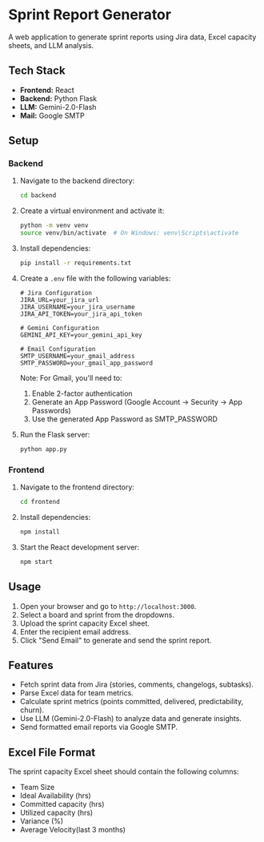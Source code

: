# Sprint Report Generator

A web application to generate sprint reports using Jira data, Excel capacity sheets, and LLM analysis.

## Tech Stack

- **Frontend:** React
- **Backend:** Python Flask
- **LLM:** Gemini-2.0-Flash
- **Mail:** Google SMTP

## Setup

### Backend

1. Navigate to the backend directory:
   ```bash
   cd backend
   ```

2. Create a virtual environment and activate it:
   ```bash
   python -m venv venv
   source venv/bin/activate  # On Windows: venv\Scripts\activate
   ```

3. Install dependencies:
   ```bash
   pip install -r requirements.txt
   ```

4. Create a `.env` file with the following variables:
   ```
   # Jira Configuration
   JIRA_URL=your_jira_url
   JIRA_USERNAME=your_jira_username
   JIRA_API_TOKEN=your_jira_api_token

   # Gemini Configuration
   GEMINI_API_KEY=your_gemini_api_key

   # Email Configuration
   SMTP_USERNAME=your_gmail_address
   SMTP_PASSWORD=your_gmail_app_password
   ```

   Note: For Gmail, you'll need to:
   1. Enable 2-factor authentication
   2. Generate an App Password (Google Account → Security → App Passwords)
   3. Use the generated App Password as SMTP_PASSWORD

5. Run the Flask server:
   ```bash
   python app.py
   ```

### Frontend

1. Navigate to the frontend directory:
   ```bash
   cd frontend
   ```

2. Install dependencies:
   ```bash
   npm install
   ```

3. Start the React development server:
   ```bash
   npm start
   ```

## Usage

1. Open your browser and go to `http://localhost:3000`.
2. Select a board and sprint from the dropdowns.
3. Upload the sprint capacity Excel sheet.
4. Enter the recipient email address.
5. Click "Send Email" to generate and send the sprint report.

## Features

- Fetch sprint data from Jira (stories, comments, changelogs, subtasks).
- Parse Excel data for team metrics.
- Calculate sprint metrics (points committed, delivered, predictability, churn).
- Use LLM (Gemini-2.0-Flash) to analyze data and generate insights.
- Send formatted email reports via Google SMTP.

## Excel File Format

The sprint capacity Excel sheet should contain the following columns:
- Team Size
- Ideal Availability (hrs)
- Committed capacity (hrs)
- Utilized capacity (hrs)
- Variance (%)
- Average Velocity(last 3 months) 
